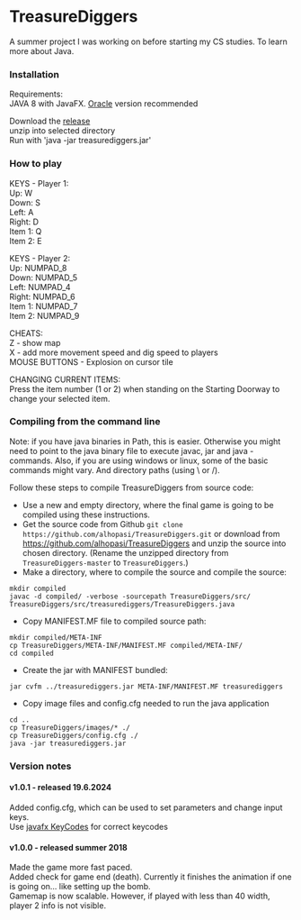 # TreasureDiggers
A summer project I was working on before starting my CS studies. To learn more about Java.

### Installation
Requirements:
<br>JAVA 8 with JavaFX. [Oracle](https://www.oracle.com/java/technologies/downloads/#java8-linux) version recommended

Download the [release](https://github.com/alhopasi/TreasureDiggers/releases/)
<br>unzip into selected directory
<br>Run with 'java -jar treasurediggers.jar'

### How to play

KEYS - Player 1:
<br>Up: W
<br>Down: S
<br>Left: A
<br>Right: D
<br>Item 1: Q
<br>Item 2: E

KEYS - Player 2:
<br>Up: NUMPAD_8
<br>Down: NUMPAD_5
<br>Left: NUMPAD_4
<br>Right: NUMPAD_6
<br>Item 1: NUMPAD_7
<br>Item 2: NUMPAD_9

CHEATS:
<br>Z - show map
<br>X - add more movement speed and dig speed to players
<br>MOUSE BUTTONS - Explosion on cursor tile

CHANGING CURRENT ITEMS:
<br>Press the item number (1 or 2) when standing on the Starting Doorway to change your selected item.



### Compiling from the command line
Note: if you have java binaries in Path, this is easier. Otherwise you might need to point to the java binary file to execute javac, jar and java -commands. Also, if you are using windows or linux, some of the basic commands might vary. And directory paths (using \ or /).

Follow these steps to compile TreasureDiggers from source code:
- Use a new and empty directory, where the final game is going to be compiled using these instructions.
- Get the source code from Github `git clone https://github.com/alhopasi/TreasureDiggers.git` or download from https://github.com/alhopasi/TreasureDiggers and unzip the source into chosen directory. (Rename the unzipped directory from `TreasureDiggers-master` to `TreasureDiggers`.)
- Make a directory, where to compile the source and compile the source:
```
mkdir compiled
javac -d compiled/ -verbose -sourcepath TreasureDiggers/src/ TreasureDiggers/src/treasurediggers/TreasureDiggers.java
```
- Copy MANIFEST.MF file to compiled source path:
```
mkdir compiled/META-INF
cp TreasureDiggers/META-INF/MANIFEST.MF compiled/META-INF/
cd compiled
```
- Create the jar with MANIFEST bundled:
```
jar cvfm ../treasurediggers.jar META-INF/MANIFEST.MF treasurediggers
```

- Copy image files and config.cfg needed to run the java application
```
cd ..
cp TreasureDiggers/images/* ./
cp TreasureDiggers/config.cfg ./
java -jar treasurediggers.jar
```

### Version notes
#### v1.0.1 - released 19.6.2024
Added config.cfg, which can be used to set parameters and change input keys.
<br>Use [javafx KeyCodes](https://docs.oracle.com/javase/8/javafx/api/javafx/scene/input/KeyCode.html) for correct keycodes

#### v1.0.0 - released summer 2018
Made the game more fast paced.
<br>Added check for game end (death). Currently it finishes the animation if one is going on... like setting up the bomb.
<br>Gamemap is now scalable. However, if played with less than 40 width, player 2 info is not visible.